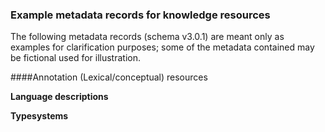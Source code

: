 ### Example metadata records for knowledge resources

The following metadata records (schema v3.0.1) are meant only as examples for clarification purposes; some of the metadata contained may be fictional used for illustration.

####Annotation (Lexical/conceptual) resources


**Language descriptions**



**Typesystems**


